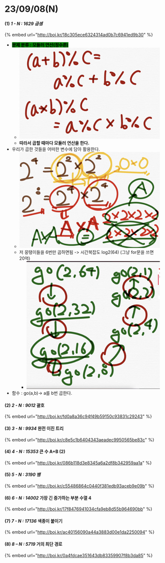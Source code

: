 # 23/09/08(N)

#### (1) _1 - N : 1629 곱셈_

{% embed url="http://boj.kr/18c305ece6324314ad0b7c6941ed9b30" %}

* <mark style="background-color:green;">**문제 분류 :  모듈러 연산(정수론)**</mark>
  * ![](<../../.gitbook/assets/image (57).png>)
  * **따라서 곱할 때마다 모듈러 연산을 한다.**
* 우리가 곱한 것들을 어떠한 변수에 담아 활용한다.
  * ![](<../../.gitbook/assets/image (55).png>)
  * 저 뭉탱이들을 6번만 곱하면됨 -> 시간복잡도 log2(64) (그냥 for문을 쓰면 20억)
    * ![](<../../.gitbook/assets/image (56).png>)
* 함수 : go(a,b)-> a를 b번 곱한다.

#### (2) _2 - N : 9012_ 괄호

{% embed url="http://boj.kr/fd0a8a36c94f49b59150c93831c29243" %}

#### (3) _3 - N : 9934_ 완전 이진 트리

{% embed url="http://boj.kr/c8e5c1b6404343aeadec9950565be83c" %}

#### (4) _4 - N : 15353_ 큰 수 A+B (2)

{% embed url="http://boj.kr/086b118d3e8345a6a2df8b342959aa1a" %}

#### (5) _5 - N : 3190 뱀_

{% embed url="http://boj.kr/c55486864c0440f381edb93aceb9e09b" %}

#### (6) _6 - N : 14002_ 가장 긴 증가하는 부분 수열 4

{% embed url="http://boj.kr/17f8476941034cfa9eb8d55b964690bb" %}

#### (7) _7 - N : 17136_ 색종이 붙이기

{% embed url="http://boj.kr/ac40156090a44a3883d00e1da2250094" %}

#### (8) _8 – N : 5719_ 거의 최단 경로

{% embed url="http://boj.kr/0a4fdcae351643db83359907f8b3da85" %}
